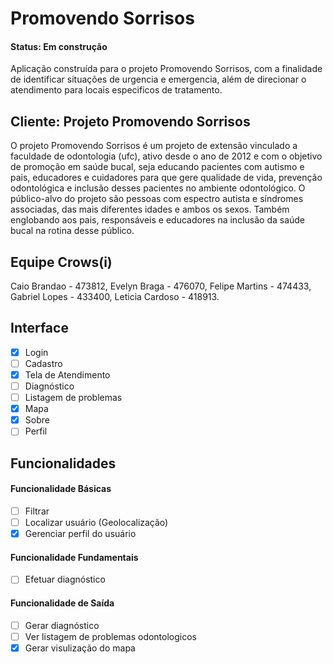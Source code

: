# Promovendo Sorrisos
#### Status: Em construção
Aplicação construída para o projeto Promovendo Sorrisos, com a finalidade de identificar situações de urgencia e emergencia, além de direcionar o atendimento para locais especificos de tratamento.
## Cliente: Projeto Promovendo Sorrisos
O projeto Promovendo Sorrisos é um projeto de extensão vinculado a faculdade de odontologia (ufc), ativo desde o ano de 2012 e com o objetivo de promoção em saúde bucal, seja educando pacientes com autismo e pais, educadores e cuidadores para que gere qualidade de vida, prevenção odontológica e inclusão desses pacientes no ambiente odontológico.
O público-alvo do projeto são pessoas com espectro autista e síndromes associadas, das mais diferentes idades e ambos os sexos. Também englobando aos pais, responsáveis e educadores na inclusão da saúde bucal na rotina desse público.
## Equipe Crows(i)
Caio Brandao - 473812, Evelyn Braga - 476070, Felipe Martins - 474433, Gabriel Lopes - 433400, Leticia Cardoso - 418913.
## Interface
- [x] Login
- [ ] Cadastro
- [x] Tela de Atendimento
- [ ] Diagnóstico
- [ ] Listagem de problemas
- [x] Mapa
- [x] Sobre
- [ ] Perfil
## Funcionalidades 
#### Funcionalidade Básicas
- [ ] Filtrar
- [ ] Localizar usuário (Geolocalização)
- [x] Gerenciar perfil do usuário
#### Funcionalidade Fundamentais
- [ ] Efetuar diagnóstico
#### Funcionalidade de Saída
- [ ] Gerar diagnóstico
- [ ] Ver listagem de problemas odontologicos
- [x] Gerar visulização do mapa

